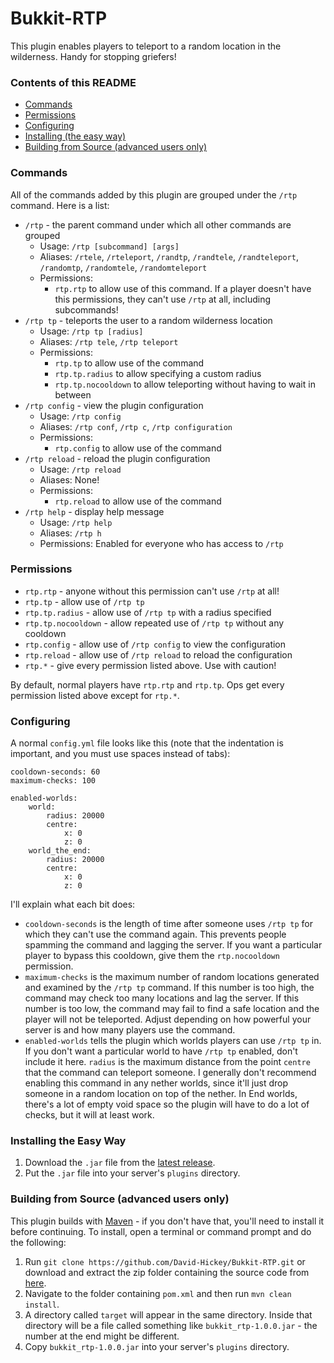 # Bukkit-RTP

This plugin enables players to teleport to a random location in the wilderness. Handy for stopping griefers!

### Contents of this README

* [Commands](#commands)
* [Permissions](#permissions)
* [Configuring](#configuring)
* [Installing (the easy way)](#installing-the-easy-way)
* [Building from Source (advanced users only)](#building-from-source-advanced-users-only)

### Commands

All of the commands added by this plugin are grouped under the `/rtp` command. Here is a list:
* `/rtp` - the parent command under which all other commands are grouped
  - Usage: `/rtp [subcommand] [args]`
  - Aliases: `/rtele`, `/rteleport`, `/randtp`, `/randtele`, `/randteleport`, `/randomtp`, `/randomtele`, `/randomteleport`
  - Permissions:
    - `rtp.rtp` to allow use of this command. If a player doesn't have this permissions, they can't use `/rtp` at all, including subcommands!
* `/rtp tp` - teleports the user to a random wilderness location
  - Usage: `/rtp tp [radius]`
  - Aliases: `/rtp tele`, `/rtp teleport`
  - Permissions:
    - `rtp.tp` to allow use of the command
    - `rtp.tp.radius` to allow specifying a custom radius
    - `rtp.tp.nocooldown` to allow teleporting without having to wait in between
* `/rtp config` - view the plugin configuration
  - Usage: `/rtp config`
  - Aliases: `/rtp conf`, `/rtp c`, `/rtp configuration`
  - Permissions:
    - `rtp.config` to allow use of the command
* `/rtp reload` - reload the plugin configuration
  - Usage: `/rtp reload`
  - Aliases: None!
  - Permissions:
    - `rtp.reload` to allow use of the command
* `/rtp help` - display help message
  - Usage: `/rtp help`
  - Aliases: `/rtp h`
  - Permissions: Enabled for everyone who has access to `/rtp`
  

### Permissions

* `rtp.rtp` - anyone without this permission can't use `/rtp` at all!
* `rtp.tp` - allow use of `/rtp tp`
* `rtp.tp.radius` - allow use of `/rtp tp` with a radius specified
* `rtp.tp.nocooldown` - allow repeated use of `/rtp tp` without any cooldown
* `rtp.config` - allow use of `/rtp config` to view the configuration
* `rtp.reload` - allow use of `/rtp reload` to reload the configuration
* `rtp.*` - give every permission listed above. Use with caution!
  
By default, normal players have `rtp.rtp` and `rtp.tp`. Ops get every permission listed above except for `rtp.*`.

### Configuring

A normal `config.yml` file looks like this (note that the indentation is important, and you must use spaces instead of tabs):

```
cooldown-seconds: 60
maximum-checks: 100

enabled-worlds:
    world:
        radius: 20000
        centre:
            x: 0
            z: 0
    world_the_end:
        radius: 20000
        centre:
            x: 0
            z: 0
```
I'll explain what each bit does:
* `cooldown-seconds` is the length of time after someone uses `/rtp tp` for which they can't use the command again. This prevents people spamming the command and lagging the server. If you want a particular player to bypass this cooldown, give them the `rtp.nocooldown` permission.
* `maximum-checks` is the maximum number of random locations generated and examined by the `/rtp tp` command. If this number is too high, the command may check too many locations and lag the server. If this number is too low, the command may fail to find a safe location and the player will not be teleported. Adjust depending on how powerful your server is and how many players use the command.
* `enabled-worlds` tells the plugin which worlds players can use `/rtp tp` in. If you don't want a particular world to have `/rtp tp` enabled, don't include it here. `radius` is the maximum distance from the point `centre` that the command can teleport someone. I generally don't recommend enabling this command in any nether worlds, since it'll just drop someone in a random location on top of the nether. In End worlds, there's a lot of empty void space so the plugin will have to do a lot of checks, but it will at least work.

### Installing the Easy Way

1. Download the `.jar` file from the [latest release](https://github.com/David-Hickey/Bukkit-RTP/releases/latest).
1. Put the `.jar` file into your server's `plugins` directory.


### Building from Source (advanced users only)

This plugin builds with [Maven](https://maven.apache.org/) - if you don't have that, you'll need to install it before continuing. To install, open a terminal or command prompt and do the following:
1. Run `git clone https://github.com/David-Hickey/Bukkit-RTP.git` or download and extract the zip folder containing the source code from [here](https://github.com/David-Hickey/Bukkit-RTP/archive/master.zip).
1. Navigate to the folder containing `pom.xml` and then run `mvn clean install`.
1. A directory called `target` will appear in the same directory. Inside that directory will be a file called something like `bukkit_rtp-1.0.0.jar` - the number at the end might be different.
1. Copy `bukkit_rtp-1.0.0.jar` into your server's `plugins` directory.
